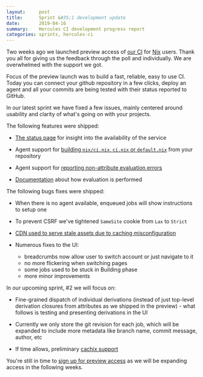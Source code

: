 ```yaml
---
layout:     post
title:      Sprint &#35;1 development update
date:       2019-04-16
summary:    Hercules CI development progress report
categories: sprints, hercules-ci
---
```


Two weeks ago we launched preview access of [our CI](https://hercules-ci.com) for [Nix](https://nixos.org/nix/) users.
Thank you all for giving us the feedback through the poll and individually.
We are overwhelmed with the support we got.

Focus of the preview launch was to build a fast, reliable, easy to use CI.
Today you can connect your github repository in a few clicks, deploy an agent and all your commits
are being tested with their status reported to GitHub.

In our latest sprint we have fixed a few issues, mainly centered around usability and clarity
of what's going on with your projects.

The following features were shipped:

- [The status page](https://status.hercules-ci.com)
  for insight into the availability of the service

- Agent support for [building `nix/ci.nix`, `ci.nix` or `default.nix`](https://github.com/hercules-ci/hercules-ci-agent/pull/36)
  from your repository

- Agent support for [reporting non-attribute evaluation errors](https://github.com/hercules-ci/hercules-ci-agent/pull/37)

- [Documentation](https://docs.hercules-ci.com) about
  how evaluation is performed

The following bugs fixes were shipped:

- When there is no agent available, enqueued jobs will show instructions to setup one

- To prevent CSRF we've tightened `SameSite` cookie from `Lax` to `Strict`

- [CDN used to serve stale assets due to caching misconfiguration](https://github.com/hercules-ci/support/issues/11)

- Numerous fixes to the UI:
  * breadcrumbs now allow user to switch account or just navigate to it
  * no more flickering when switching pages
  * some jobs used to be stuck in Building phase
  * more minor improvements

In our upcoming sprint, #2 we will focus on:

- Fine-grained dispatch of individual derivations (instead of just top-level derivation closures from
  attributes as we shipped in the preview) - what follows is testing and
  presenting derivations in the UI

- Currently we only store the git revision for each job, which will be expanded to include more metadata like
  branch name, commit message, author, etc

- If time allows, preliminary [cachix support](https://github.com/hercules-ci/support/issues/2)

You're still in time to [sign up for preview access](https://hercules-ci.com) as we
will be expanding access in the following weeks.
